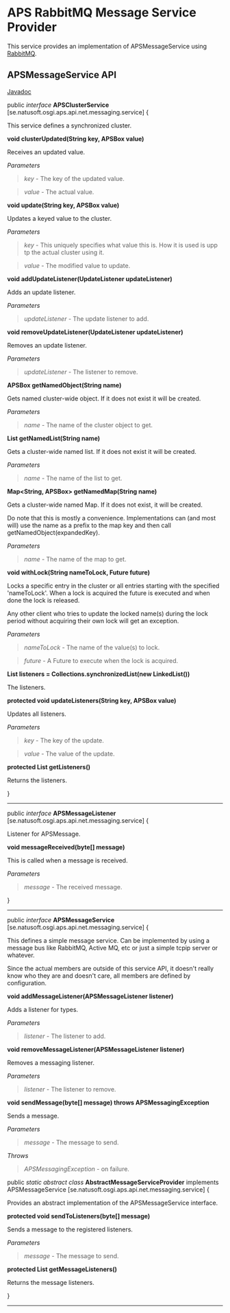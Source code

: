 # APS RabbitMQ Message Service Provider

This service provides an implementation of APSMessageService using [RabbitMQ](http://www.rabbitmq.com/).

## APSMessageService API

[Javadoc](http://apidoc.natusoft.se/APS/se/natusoft/osgi/aps/api/net/messaging/service/APSMessageService.html)

public _interface_ __APSClusterService__   [se.natusoft.osgi.aps.api.net.messaging.service] {

This service defines a synchronized cluster.







__void clusterUpdated(String key, APSBox value)__

Receives an updated value.

_Parameters_

> _key_ - The key of the updated value. 

> _value_ - The actual value. 

__void update(String key, APSBox value)__

Updates a keyed value to the cluster.

_Parameters_

> _key_ - This uniquely specifies what value this is. How it is used is upp tp the actual cluster using it. 

> _value_ - The modified value to update. 

__void addUpdateListener(UpdateListener updateListener)__

Adds an update listener.

_Parameters_

> _updateListener_ - The update listener to add. 

__void removeUpdateListener(UpdateListener updateListener)__

Removes an update listener.

_Parameters_

> _updateListener_ - The listener to remove. 

__APSBox getNamedObject(String name)__

Gets named cluster-wide object. If it does not exist it will be created.

_Parameters_

> _name_ - The name of the cluster object to get. 

__List<APSBox> getNamedList(String name)__

Gets a cluster-wide named list. If it does not exist it will be created.

_Parameters_

> _name_ - The name of the list to get. 

__Map<String, APSBox> getNamedMap(String name)__

Gets a cluster-wide named Map. If it does not exist, it will be created.

Do note that this is mostly a convenience. Implementations can (and most will) use the name as a prefix to the map key and then call getNamedObject(expandedKey).

_Parameters_

> _name_ - The name of the map to get. 

__void withLock(String nameToLock, Future future)__

Locks a specific entry in the cluster or all entries starting with the specified 'nameToLock'. When a lock is acquired the future is executed and when done the lock is released.

Any other client who tries to update the locked name(s) during the lock period without acquiring their own lock will get an exception.

_Parameters_

> _nameToLock_ - The name of the value(s) to lock. 

> _future_ - A Future to execute when the lock is acquired. 



__List<UpdateListener> listeners = Collections.synchronizedList(new LinkedList<UpdateListener>())__

 The listeners.





__protected void updateListeners(String key, APSBox value)__

Updates all listeners.

_Parameters_

> _key_ - The key of the update. 

> _value_ - The value of the update. 

__protected List<UpdateListener> getListeners()__

Returns the listeners.

}

----

    

public _interface_ __APSMessageListener__   [se.natusoft.osgi.aps.api.net.messaging.service] {

Listener for APSMessage.

__void messageReceived(byte[] message)__

This is called when a message is received.

_Parameters_

> _message_ - The received message. 

}

----

    

public _interface_ __APSMessageService__   [se.natusoft.osgi.aps.api.net.messaging.service] {

This defines a simple message service. Can be implemented by using a message bus like RabbitMQ, Active MQ, etc or just a simple tcpip server or whatever.

Since the actual members are outside of this service API, it doesn't really know who they are and doesn't care, all members are defined by configuration.





__void addMessageListener(APSMessageListener listener)__

Adds a listener for types.

_Parameters_

> _listener_ - The listener to add. 

__void removeMessageListener(APSMessageListener listener)__

Removes a messaging listener.

_Parameters_

> _listener_ - The listener to remove. 

__void sendMessage(byte[] message) throws APSMessagingException__

Sends a message.

_Parameters_

> _message_ - The message to send. 

_Throws_

> _APSMessagingException_ - on failure. 

public _static_ _abstract_ _class_ __AbstractMessageServiceProvider__ implements  APSMessageService    [se.natusoft.osgi.aps.api.net.messaging.service] {

Provides an abstract implementation of the APSMessageService interface.







__protected void sendToListeners(byte[] message)__

Sends a message to the registered listeners.

_Parameters_

> _message_ - The message to send. 

__protected List<APSMessageListener> getMessageListeners()__

Returns the message listeners.

}

----

    

